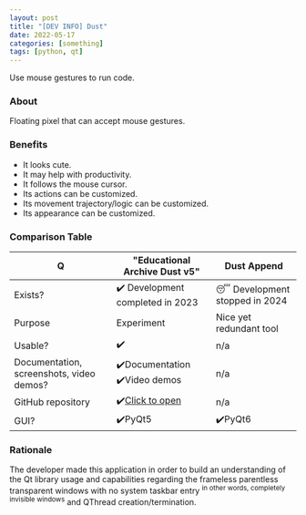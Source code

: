 ```yaml
---
layout: post
title: "[DEV INFO] Dust"
date: 2022-05-17
categories: [something]
tags: [python, qt]
---
```


Use mouse gestures to run code.

<!--more-->

### About

Floating pixel that can accept mouse gestures.

### Benefits

- It looks cute.
- It may help with productivity.
- It follows the mouse cursor.
- Its actions can be customized.
- Its movement trajectory/logic can be customized.
- Its appearance can be customized.

### Comparison Table

| Q | "Educational Archive Dust v5" | Dust Append |
| --- | --- | --- |
| Exists? | ✔️ Development completed in 2023 | 😴 Development stopped in 2024 |
| Purpose | Experiment | Nice yet redundant tool |
| Usable? | ✔️ | n/a |
| Documentation, screenshots, video demos? | ✔️Documentation<br>✔️Video demos | n/a |
| GitHub repository | ✔️[Click to open](https://github.com/gggrv/edu_archive_dust_v5) | n/a |
| GUI? | ✔️PyQt5 | ✔️PyQt6 |

### Rationale

The developer made this application in order to build an understanding of the Qt library usage and capabilities regarding the frameless parentless transparent windows with no system taskbar entry <sup>in other words, completely invisible windows</sup> and QThread creation/termination.
